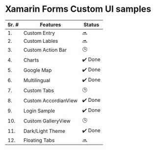 # Xamarin Forms Custom UI samples 

| Sr. #  | Features | Status | 
| ------------- | ------------- | ------ |
| 1. | Custom Entry  | :soon: |
| 2. | Custom Lables | :soon: |
| 3. | Custom Action Bar  | :clock3: |
| 4. | Charts | :heavy_check_mark: Done |
| 5. | Google Map  | :heavy_check_mark: Done |
| 6. | Multilingual | :heavy_check_mark: Done |
| 7. | Custom Tabs  | :clock3: |
| 8. | Custom AccordianView | :heavy_check_mark: Done |
| 9. | Login Sample  | :heavy_check_mark: Done |
| 10.| Custom GalleryView | :clock3:|
| 11.| Dark/Light Theme | :heavy_check_mark: Done |
| 12.| Floating Tabs | :soon: |
